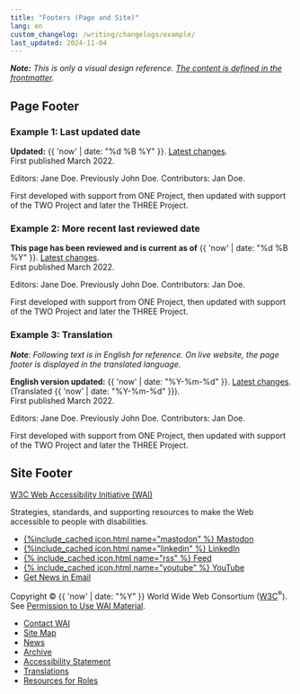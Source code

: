 ```yaml
---
title: "Footers (Page and Site)"
lang: en
custom_changelog: /writing/changelogs/example/
last_updated: 2024-11-04
---
```


***Note:** This is only a visual design reference. [The content is defined in the frontmatter](/writing/frontmatter/#footer-).*

## Page Footer

### Example 1: Last updated date

<footer class="page-footer default-grid">
  <div class="inner">
    <p><strong>Updated:</strong> {{ 'now' | date: "%d %B %Y" }}. <a href="{{ '/writing/changelogs/example/' | relative_url }}">Latest changes</a>.<br />First published March 2022.</p>
    <p>Editors: Jane Doe. Previously John Doe. Contributors: Jan Doe.</p>
    <p>First developed with support from ONE Project, then updated with support of the TWO Project and later the THREE Project.</p>
  </div>
</footer>

### Example 2: More recent last reviewed date

<footer class="page-footer default-grid">
  <div class="inner">
    <p><strong>This page has been reviewed and is current as of</strong> {{ 'now' | date: "%d %B %Y" }}. <a href="{{ '/writing/changelogs/example/' | relative_url }}">Latest changes</a>.<br />First published March 2022.</p>
    <p>Editors: Jane Doe. Previously John Doe. Contributors: Jan Doe.</p>
    <p>First developed with support from ONE Project, then updated with support of the TWO Project and later the THREE Project.</p>
  </div>
</footer>

### Example 3: Translation

***Note**: Following text is in English for reference. On live website, the page footer is displayed in the translated language.*

<footer class="page-footer default-grid">
  <div class="inner">
    <p><strong>English version updated:</strong> {{ 'now' | date: "%Y-%m-%d" }}. <a href="{{ '/writing/changelogs/example/' | relative_url }}">Latest changes</a>. (Translated {{ 'now' | date: "%Y-%m-%d" }}).<br />First published March 2022.</p>
    <p>Editors: Jane Doe. Previously John Doe. Contributors: Jan Doe.</p>
    <p>First developed with support from ONE Project, then updated with support of the TWO Project and later the THREE Project.</p>
  </div>
</footer>


## Site Footer

<footer class="site-footer grid-4q" aria-label="Site">
  <div class="q1-start q3-end about">
    <div>
      <p><a class="largelink" href="https://www.w3.org/WAI/" lang="en" dir="auto" translate="no">W3C Web Accessibility Initiative (WAI)</a></p>
      <p>Strategies, standards, and supporting resources to make the Web accessible to people with disabilities.</p>
    </div>
    <div class="social" lang="en" dir="auto" translate="no">
      <ul>
        <li><a href="https://w3c.social/@wai">{%include_cached icon.html name="mastodon" %} Mastodon</a></li>
        <li><a href="https://www.linkedin.com/company/w3c-wai/">{%include_cached icon.html name="linkedin" %} LinkedIn</a></li>
        <li><a href="https://www.w3.org/WAI/feed.xml">{% include_cached icon.html name="rss" %} Feed</a></li>
        <li><a href="https://www.youtube.com/channel/UCU6ljj3m1fglIPjSjs2DpRA/playlists/">{% include_cached icon.html name="youtube" %} YouTube</a></li>
        <li><a href="https://www.w3.org/WAI/news/subscribe/" class="button">Get News in Email</a></li>
      </ul>
    </div>
    <div lang="en" dir="auto" translate="no">
      <p>Copyright © {{ 'now' | date: "%Y" }} World Wide Web Consortium (<a href="https://www.w3.org/">W3C</a><sup>®</sup>). See <a href="{{ "/about/using-wai-material/" | relative_url }}">Permission to Use WAI Material</a>.</p>
    </div>
  </div>
  <div class="q4-start q4-end">
    <ul style="margin-bottom:0">
      <li><a href="/WAI/about/contacting/">Contact WAI</a></li>
      <li><a href="/WAI/sitemap/">Site Map</a></li>
      <li><a href="/WAI/news/">News</a></li>
      <li><a href="/WAI/sitemap/#archive">Archive</a></li>
      <li><a href="/WAI/about/accessibility-statement/">Accessibility Statement</a></li>
      <li><a href="/WAI/translations/"> Translations</a></li>
      <li><a href="/WAI/roles/">Resources for Roles</a></li>
    </ul>
  </div>
</footer>